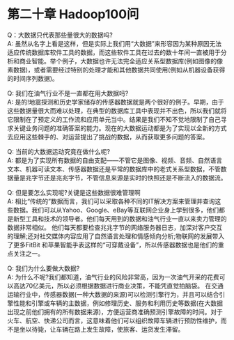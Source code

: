 # 第二十章 Hadoop100问

Q：大数据只代表那些量很大的数据吗?  
A: 虽然从名字上看是这样，但是实际上我们用“大数据”来形容因为某种原因无法适应传统数据库软件工具的数据，而这些软件工具在过去的数十年间一直被用于分析和商业智能。举个例子，大数据也许无法完全适应关系型数据库(例如图像的像素数据)，或者需要经过特别的处理才能和其他数据共同使用(例如从机器设备获得的时间序列数据)。  

Q: 我们在油气行业不是一直都在用大数据吗?  
A: 是的!地震探测和历史学家储存的传感器数据就是两个很好的例子。早期，由于这些数据量很大而难以处理，在典型的数据库工具中表现并不出色，所以我们就将它限制在了预定义的工作流和应用单元当中。结果是我们不知不觉地限制了自己寻求关键业务问题的准确答案的能力。现在的大数据运动都是为了实现以全新的方式去应用这些棘手的、对运营提出了挑战的数据，从而获取更多问题的答案。


Q: 当前的大数据运动究竟在做什么呢?  
A: 都是为了实现所有数据的自由支配——不管它是图像、视频、音频、自然语言文本、机器可读文本、传感器数据还是平常的数据库中的老式关系型数据，不管数据量是兆字节还是兆兆字节，不管信息来源是实时的快照还是不断流入的数据流。

Q: 但是要怎么实现呢?关键是这些数据很难管理啊  
A: 相比“传统的”数据而言，我们可以采取各种不同的IT解决方案来管理并查询这些数据。我们可以从Yahoo、Google、eBay等互联网企业身上学到很多，他们都是新型工具和技术的领导者。他们每天用到的数据和油气行业一直以来卖力管理的数据非常相似。
他们每天都要检查兆兆字节的网络服务器日志，加深对客户交互的理解;还对社交媒体内容应用了自然语言处理和情感倾向分析;物联网的发展带入了更多FitBit 和苹果智能手表这样的“可穿戴设备”，所以传感器数据也是他们的重点关注之一。

Q: 我们为什么要做大数据?  
A: 为什么不呢?我们都知道，油气行业的风险非常高，因为一次油气开采的花费可以高达70亿美元，所以必须根据数据进行商业决策，不能凭直觉拍脑袋。
在交通运输行业中，传感器数据(一种大数据的来源)可以检测引擎行为，并且可以结合引擎性能和引擎或车辆的主数据，例如修理历史、服务和利用历史等数据(在大数据出现之前他们拥有的所有数据来源)，方便运营商准确预测引擎故障的时间。对于火车、航空、快递公司而言，这意味着他们可以组织故障车辆进行预防性维护，而不是坐以待毙，让车辆在路上发生故障，使旅客、运货发生滞留。

